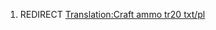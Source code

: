 1.  REDIRECT [Translation:Craft ammo tr20
    txt/pl](Translation:Craft_ammo_tr20_txt/pl "wikilink")
